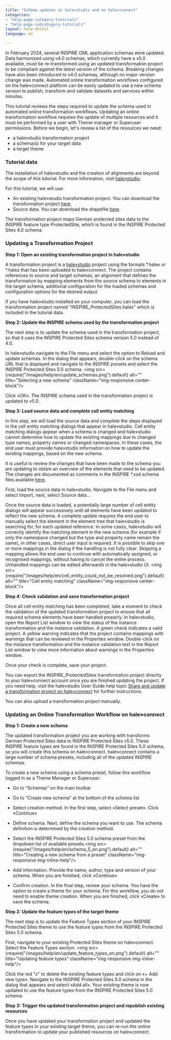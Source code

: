 ```yaml
---
title: "Schema updates in hale»studio and on hale»connect"
categories:
- "help-page-category-tutorials"
- "help-page-subcategory-tutorials"
layout: help-detail
language: en

---
```


In February 2024, several INSPIRE GML application schemas were updated. Data harmonized using v4.0 schemas, which currently have a v5.0 available, must be re-transformed using an updated transformation project to be compliant against the latest version of the schema. Breaking changes have also been introduced to v4.0 schemas, although no major version change was made. Automated online transformation workflows configured on the hale»connect platform can be easily updated to use a new schema version to publish, transform and validate datasets and services within minutes.

This tutorial reviews the steps required to update the schema used in automated online transformation workflows. Updating an online transformation workflow requires the update of multiple resources and it must be performed by a user with Theme manager or Superuser permissions. Before we begin, let's review a list of the resources we need:

* a hale»studio transformation project
* a schema(s) for your target data
* a target theme

### **Tutorial data**

The installation of hale»studio and the creation of alignments are beyond the scope of this tutorial. For more information, visit [hale»studio](https://www.wetransform.to/products/halestudio/).

For this tutorial, we will use:

* An existing hale»studio transformation project. You can download the transformation project [here](https://test.haleconnect.de/#/transformation/org/740/fee5465b-52eb-4adf-9fec-3b59dffdee71/overview).
* Source data. You can download the shapefile [here](https://wetransform.box.com/s/6m9ygbmzestcmq9gk6uwrbs9kcyp12v5).

The transformation project maps German protected sites data to the INSPIRE feature type ProtectedSite, which is found in the INSPIRE Protected Sites 4.0 schema.

### **Updating a Transformation Project**

**Step 1: Open an existing transformation project in hale»studio**

A transformation project is a [hale»studio](https://www.wetransform.to/products/halestudio/) project using the formats \*.halex or \*.halez that has been uploaded to hale»connect. The project contains references to source and target schemas, an alignment that defines the transformation by mapping elements from the source schema to elements in the target schema, additional configuration for the loaded schemas and configuration options for the desired output.

If you have hale»studio installed on your computer, you can load the transformation project named "INSPIRE_ProtectedSites.halex" which is included in the tutorial data.

**Step 2: Update the INSPIRE schema used by the transformation project**

The next step is to update the schema used in the transformation project, so that it uses the INSPIRE Protected Sites schema version 5.0 instead of 4.0.

In hale»studio navigate to the File menu and select the option to Reload and update schemas. In the dialog that appears, double-click on the schema URL that is displayed and navigate to the INSPIRE presets and select the INSPIRE Protected Sites 5.0 schema. <a className="image-news text-center col-xs-12 mt mb"><img src={require("/images/help/en/update_schemas.png").default} alt="" title="Selecting a new schema" className="img-responsive center-block"/></a>

Click &laquo;OK&raquo;. The INSPIRE schema used in the transformation project is updated to v5.0.

**Step 3: Load source data and complete cell entity matching**

In this step, we will load the source data and complete the steps displayed in the cell entity matching dialogs that appear in hale»studio. Cell entity matching dialogs appear when a schema is changed and hale»studio cannot determine how to update the existing mappings due to changed type names, property names or changed namespaces. In these cases, the end user must provide hale»studio information on how to update the existing mappings, based on the new schema.

It is useful to review the changes that have been made to the schema you are updating to obtain an overview of the elements that need to be updated. The changes are documented as comments in the INSPIRE \*.xsd schema files available [here](https://inspire.ec.europa.eu/schemas/index.html).

First, load the source data in hale»studio. Navigate to the File menu and select Import, next, select Source data...

Once the source data is loaded, a potentially large number of cell entity dialogs will appear successively until all elements have been updated to reflect the new schema. A complete update requires the end user to manually select the element in the element tree that hale»studio is searching for, for each updated reference. In some cases, hale»studio will correctly identify the matching element in the new schema (for example if only the namespace changed but the type and property name remain the same), in other cases, direct user input is required. It is possible to skip one or more mappings in the dialog if the handling is not fully clear. Skipping a mapping allows the end user to continue with automatically assigned, or recognised mappings, without having to cancel the entire process. Unhandled mappings can be edited afterwards in the hale»studio UI. <a className="image-news text-center col-xs-12 mt mb"><img src={require("/images/help/en/cell_entity_could_not_be_resolved.png").default} alt="" title="Cell entity matching" className="img-responsive center-block"/></a>

**Step 4: Check validation and save transformation project**

Once all cell entity matching has been completed, take a moment to check the validation of the updated transformation project to ensure that all required schema elements have been handled properly. In hale»studio, open the Report List window to view the status of the instance transformation and the instance validation. A green check indicates a valid project. A yellow warning indicates that the project contains mappings with warnings that can be reviewed in the Properties window. Double-click on the instance transformation and the instance validation text in the Report List window to view more information about warnings in the Properties window.

Once your check is complete, save your project.

You can export the INSPIRE_ProtectedSites transformation project directly to your hale»connect account once you are finished updating the project. If you need help, visit the hale»studio User Guide help topic [Share and update a transformation project on hale»connect](http://help.halestudio.org/latest/index.jsp?topic=%2Feu.esdihumboldt.hale.doc.user%2Fhtml%2Ftasks%2Fhaleconnect%2Fshareproject.html) for further instructions.

You can also upload a transformation project manually.

### **Updating an Online Transformation Workflow on hale»connect**

**Step 1: Create a new schema**

The updated transformation project you are working with transforms German Protected Sites data to INSPIRE Protected Sites v5.0. These INSPIRE feature types are found in the INSPIRE Protected Sites 5.0 schema, so you will create this schema on hale»connect. hale»connect contains a large number of schema presets, including all of the updated INSPIRE schemas.

To create a new schema using a schema preset, follow this workflow logged in as a Theme Manager or Superuser:

*	Go to “Schemas” on the main toolbar
*	Go to “Create new schema” at the bottom of the schema list
*	Select creation method. In the first step, select &laquo;Select preset&raquo;. Click &laquo;Continue&raquo;
*	Define schema. Next, define the schema you want to use. The schema definition is determined by the creation method.

   * Select the INSPIRE Protected Sites 5.0 schema preset from the dropdown list of available presets.<img src={require("/images/help/en/schema_5_en.png").default} alt="" title="Creating a new schema from a preset" className="img-responsive img-inline-help"/>

   * Add information. Provide the name, author, type and version of your schema. When you are finished, click &laquo;Continue&raquo;

   * Confirm creation. In the final step, review your schema. You have the option to create a theme for your schema. For this workflow, you do not need to enable theme creation. When you are finished, click &laquo;Create&raquo; to save the schema.


**Step 2: Update the feature types of the target theme**

The next step is to update the Feature Types section of your INSPIRE Protected Sites theme to use the feature types from the INSPIRE Protected Sites 5.0 schema.

First, navigate to your existing Protected Sites theme on hale»connect. Select the Feature Types section.
<img src={require("/images/help/en/update_feature_types_en.png").default} alt="" title="Updating feature types" className="img-responsive img-inline-help"/>

Click the red "x" to delete the existing feature types and click on &laquo;+ Add new type&raquo;. Navigate to the INSPIRE Protected Sites 5.0 schema in the dialog that appears and select &laquo;Add all&raquo;. Your existing theme is now updated to use the feature types from the INSPIRE Protected Sites 5.0 schema.  


**Step 3: Trigger the updated transformation project and republish existing resources**

Once you have updated your transformation project and updated the feature types in your existing target theme, you can re-run the online transformation to update your published resources on hale»connect.
